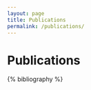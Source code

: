 ```yaml
---
layout: page
title: Publications
permalink: /publications/
---
```


# Publications

{% bibliography %}
